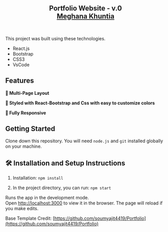 <h2 align="center">
  Portfolio Website - v.0<br/>
  <a href="https://meghan1202-github-io.vercel.app/" target="_blank">Meghana Khuntia</a>
</h2>
<br/>


This project was built using these technologies.

- React.js
- Bootstrap
- CSS3
- VsCode

## Features

**📖 Multi-Page Layout**

**🎨 Styled with React-Bootstrap and Css with easy to customize colors**

**📱 Fully Responsive**

## Getting Started

Clone down this repository. You will need `node.js` and `git` installed globally on your machine.

## 🛠 Installation and Setup Instructions

1. Installation: `npm install`

2. In the project directory, you can run: `npm start`

Runs the app in the development mode.\
Open [http://localhost:3000](http://localhost:3000) to view it in the browser.
The page will reload if you make edits.

Base Template Credit: [https://github.com/soumyajit4419/Portfolio](https://github.com/soumyajit4419/Portfolio)
